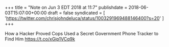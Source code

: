 +++
title = "Note on Jun 3 EDT 2018 at 11:7"
publishdate = 2018-06-03T15:07:00+00:00
draft = false
syndicated = [ 'https://twitter.com/chrisjohndeluca/status/1003291969488146400?s=20' ]
+++

How a Hacker Proved Cops Used a Secret Government Phone Tracker to Find Him https://t.co/xGip1VCq9k
